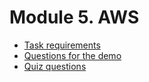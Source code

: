 # Module 5. AWS

* [Task requirements](./task_requirements.md)
* [Questions for the demo](./questions.md)
* [Quiz questions](./quiz.md)
